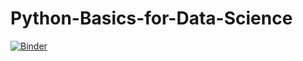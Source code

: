 # Python-Basics-for-Data-Science
[![Binder](https://mybinder.org/badge_logo.svg)](https://mybinder.org/v2/gh/basuabhirup/Python-Basics-for-Data-Science/master)
